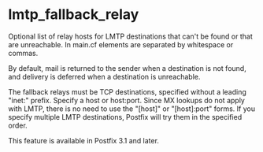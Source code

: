 # lmtp_fallback_relay 

 Optional list of relay hosts for LMTP destinations that can't be
found or that are unreachable.  In main.cf elements are separated by
whitespace or commas.  

 By default, mail is returned to the sender when a destination is not
found, and delivery is deferred when a destination is unreachable.  

 The fallback relays must be TCP destinations, specified without
a leading "inet:" prefix.  Specify a host or host:port.  Since MX
lookups do not apply with LMTP, there is no need to use the "[host]" or
"[host]:port" forms.  If you specify multiple LMTP destinations, Postfix
will try them in the specified order.  


This feature is available in Postfix 3.1 and later.



